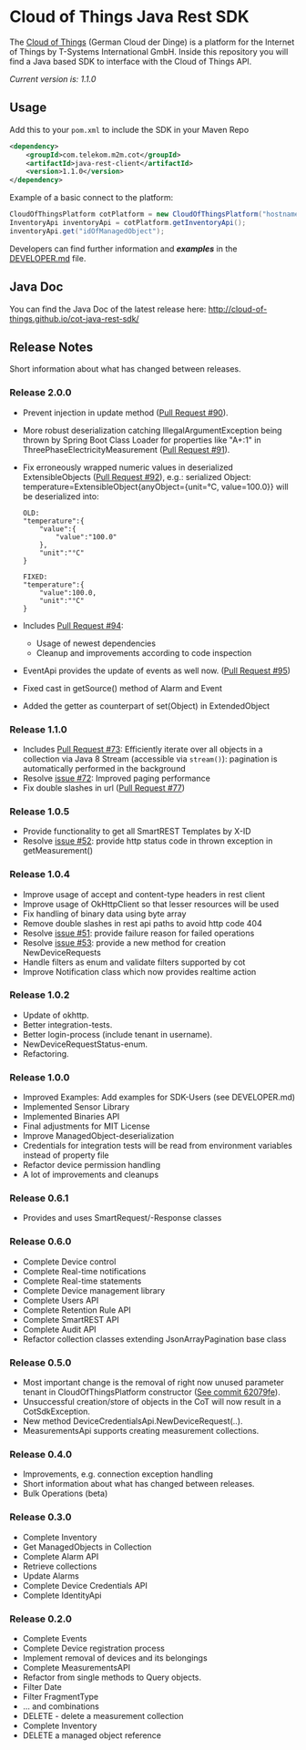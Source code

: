 # Cloud of Things Java Rest SDK

The [Cloud of Things](https://m2m.telekom.com/our-offering/cloud-of-things/) (German Cloud der Dinge) is a platform for the Internet of Things by T-Systems International GmbH. Inside this repository you will find a Java based SDK to interface with the Cloud of Things API.

_Current version is: 1.1.0_

## Usage

Add this to your `pom.xml` to include the SDK in your Maven Repo
```xml
<dependency>
    <groupId>com.telekom.m2m.cot</groupId>
    <artifactId>java-rest-client</artifactId>
    <version>1.1.0</version>
</dependency>
```

Example of a basic connect to the platform:
```java
CloudOfThingsPlatform cotPlatform = new CloudOfThingsPlatform("hostname", new CotCredentials("tenant", "username", "password"));
InventoryApi inventoryApi = cotPlatform.getInventoryApi();
inventoryApi.get("idOfManagedObject");
```

Developers can find further information and ***examples*** in the [DEVELOPER.md](https://github.com/marquies/cot-java-rest-sdk/blob/develop/DEVELOPER.md) file.

## Java Doc

You can find the Java Doc of the latest release here: http://cloud-of-things.github.io/cot-java-rest-sdk/


## Release Notes

Short information about what has changed between releases.

### Release 2.0.0

* Prevent injection in update method ([Pull Request #90](https://github.com/cloud-of-things/cot-java-rest-sdk/pull/90)). 
* More robust deserialization catching IllegalArgumentException being thrown by Spring Boot Class Loader for properties like "A+:1" in ThreePhaseElectricityMeasurement
([Pull Request #91](https://github.com/cloud-of-things/cot-java-rest-sdk/pull/91)).
    
* Fix erroneously wrapped numeric values in deserialized ExtensibleObjects ([Pull Request #92](https://github.com/cloud-of-things/cot-java-rest-sdk/pull/92)), e.g.:
    serialized Object: temperature=ExtensibleObject{anyObject={unit=°C, value=100.0}} will be deserialized into:
    ```
    OLD:
    "temperature":{
        "value":{
            "value":"100.0"
        },
        "unit":"°C"
    }
    
    FIXED:
    "temperature":{
        "value":100.0,
        "unit":"°C"
    }
    ```
* Includes [Pull Request #94](https://github.com/cloud-of-things/cot-java-rest-sdk/pull/94):
    - Usage of newest dependencies
    - Cleanup and improvements according to code inspection

* EventApi provides the update of events as well now. ([Pull Request #95](https://github.com/cloud-of-things/cot-java-rest-sdk/pull/95))
* Fixed cast in getSource() method of Alarm and Event
* Added the getter as counterpart of set(Object) in ExtendedObject


### Release 1.1.0

* Includes [Pull Request #73](https://github.com/cloud-of-things/cot-java-rest-sdk/pull/73): Efficiently iterate over all objects in a collection via Java 8 Stream (accessible via `stream()`): pagination is automatically performed in the background
* Resolve [issue #72](https://github.com/cloud-of-things/cot-java-rest-sdk/issues/72): Improved paging performance 
* Fix double slashes in url ([Pull Request #77](https://github.com/cloud-of-things/cot-java-rest-sdk/pull/77))

### Release 1.0.5

* Provide functionality to get all SmartREST Templates by X-ID
* Resolve [issue #52](https://github.com/cloud-of-things/cot-java-rest-sdk/issues/52): provide http status code in thrown exception in getMeasurement()

### Release 1.0.4

* Improve usage of accept and content-type headers in rest client
* Improve usage of OkHttpClient so that lesser resources will be used
* Fix handling of binary data using byte array
* Remove double slashes in rest api paths to avoid http code 404
* Resolve [issue #51](https://github.com/cloud-of-things/cot-java-rest-sdk/issues/51): provide failure reason for failed operations
* Resolve [issue #53](https://github.com/cloud-of-things/cot-java-rest-sdk/issues/53): provide a new method for creation NewDeviceRequests
* Handle filters as enum and validate filters supported by cot
* Improve Notification class which now provides realtime action

### Release 1.0.2

* Update of okhttp.
* Better integration-tests.
* Better login-process (include tenant in username).
* NewDeviceRequestStatus-enum.
* Refactoring.

### Release 1.0.0

* Improved Examples: Add examples for SDK-Users (see DEVELOPER.md)
* Implemented Sensor Library
* Implemented Binaries API
* Final adjustments for MIT License
* Improve ManagedObject-deserialization
* Credentials for integration tests will be read from environment variables instead of property file
* Refactor device permission handling
* A lot of improvements and cleanups

### Release 0.6.1
* Provides and uses SmartRequest/-Response classes

### Release 0.6.0

* Complete Device control
* Complete Real-time notifications
* Complete Real-time statements
* Complete Device management library
* Complete Users API
* Complete Retention Rule API
* Complete SmartREST API
* Complete Audit API
* Refactor collection classes extending JsonArrayPagination base class

### Release 0.5.0

* Most important change is the removal of right now unused parameter tenant in CloudOfThingsPlatform constructor ([See commit 62079fe](https://github.com/cloud-of-things/cot-java-rest-sdk/commit/62079feee68dfc371b545cf2ed69fa9f858e5573)).
* Unsuccessful creation/store of objects in the CoT will now result in a CotSdkException.
* New method DeviceCredentialsApi.NewDeviceRequest(..).
* MeasurementsApi supports creating measurement collections.

### Release 0.4.0

* Improvements, e.g. connection exception handling
* Short information about what has changed between releases.
* Bulk Operations (beta)

### Release 0.3.0

* Complete Inventory
 * Get ManagedObjects in Collection
* Complete Alarm API
 * Retrieve collections
 * Update Alarms
* Complete Device Credentials API
* Complete IdentityApi

### Release 0.2.0

* Complete Events
* Complete Device registration process
* Implement removal of devices and its belongings
* Complete MeasurementsAPI
 * Refactor from single methods to Query objects. 
 * Filter Date
 * Filter FragmentType
 * ... and combinations
 * DELETE - delete a measurement collection
* Complete Inventory
 * DELETE a managed object reference
